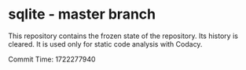 # sqlite - master branch

This repository contains the frozen state of the repository.
Its history is cleared. It is used only for static code
analysis with Codacy.

Commit Time: 1722277940
